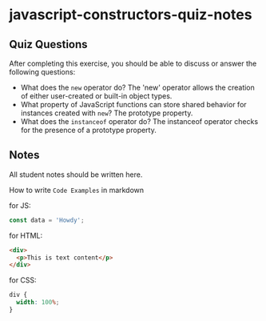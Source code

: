 # javascript-constructors-quiz-notes

## Quiz Questions

After completing this exercise, you should be able to discuss or answer the following questions:

- What does the `new` operator do?
  The 'new' operator allows the creation of either user-created or built-in object types.
- What property of JavaScript functions can store shared behavior for instances created with `new`?
  The prototype property.
- What does the `instanceof` operator do?
  The instanceof operator checks for the presence of a prototype property.

## Notes

All student notes should be written here.

How to write `Code Examples` in markdown

for JS:

```javascript
const data = 'Howdy';
```

for HTML:

```html
<div>
  <p>This is text content</p>
</div>
```

for CSS:

```css
div {
  width: 100%;
}
```
